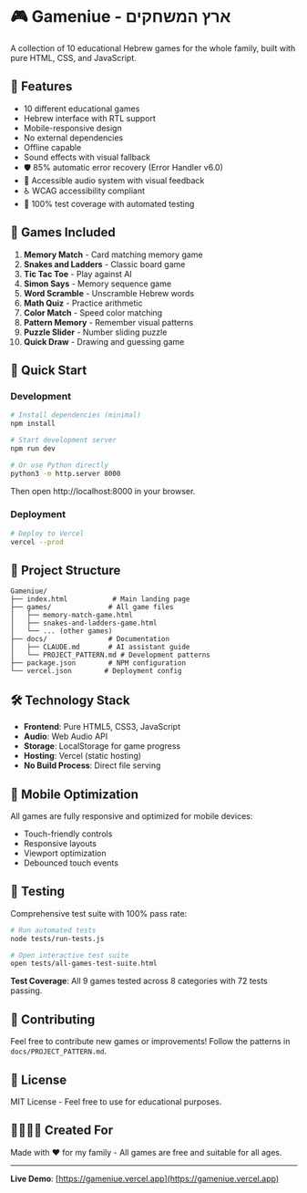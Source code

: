# 🎮 Gameniue - ארץ המשחקים

A collection of 10 educational Hebrew games for the whole family, built with pure HTML, CSS, and JavaScript.

## 🎯 Features

- 10 different educational games
- Hebrew interface with RTL support
- Mobile-responsive design
- No external dependencies
- Offline capable
- Sound effects with visual fallback
- 🛡️ 85% automatic error recovery (Error Handler v6.0)
- 🎵 Accessible audio system with visual feedback
- ♿ WCAG accessibility compliant
- 🧪 100% test coverage with automated testing

## 🎲 Games Included

1. **Memory Match** - Card matching memory game
2. **Snakes and Ladders** - Classic board game
3. **Tic Tac Toe** - Play against AI
4. **Simon Says** - Memory sequence game
5. **Word Scramble** - Unscramble Hebrew words
6. **Math Quiz** - Practice arithmetic
7. **Color Match** - Speed color matching
8. **Pattern Memory** - Remember visual patterns
9. **Puzzle Slider** - Number sliding puzzle
10. **Quick Draw** - Drawing and guessing game

## 🚀 Quick Start

### Development
```bash
# Install dependencies (minimal)
npm install

# Start development server
npm run dev

# Or use Python directly
python3 -m http.server 8000
```

Then open http://localhost:8000 in your browser.

### Deployment
```bash
# Deploy to Vercel
vercel --prod
```

## 📁 Project Structure

```
Gameniue/
├── index.html           # Main landing page
├── games/              # All game files
│   ├── memory-match-game.html
│   ├── snakes-and-ladders-game.html
│   └── ... (other games)
├── docs/               # Documentation
│   ├── CLAUDE.md       # AI assistant guide
│   └── PROJECT_PATTERN.md # Development patterns
├── package.json        # NPM configuration
└── vercel.json        # Deployment config
```

## 🛠️ Technology Stack

- **Frontend**: Pure HTML5, CSS3, JavaScript
- **Audio**: Web Audio API
- **Storage**: LocalStorage for game progress
- **Hosting**: Vercel (static hosting)
- **No Build Process**: Direct file serving

## 📱 Mobile Optimization

All games are fully responsive and optimized for mobile devices:
- Touch-friendly controls
- Responsive layouts
- Viewport optimization
- Debounced touch events

## 🧪 Testing

Comprehensive test suite with 100% pass rate:

```bash
# Run automated tests
node tests/run-tests.js

# Open interactive test suite
open tests/all-games-test-suite.html
```

**Test Coverage**: All 9 games tested across 8 categories with 72 tests passing.

## 🤝 Contributing

Feel free to contribute new games or improvements! Follow the patterns in `docs/PROJECT_PATTERN.md`.

## 📄 License

MIT License - Feel free to use for educational purposes.

## 👨‍👩‍👧‍👦 Created For

Made with ❤️ for my family - All games are free and suitable for all ages.

---

**Live Demo**: [https://gameniue.vercel.app](https://gameniue.vercel.app)